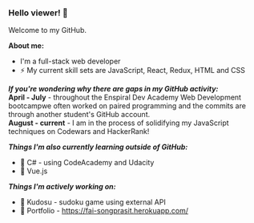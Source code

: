 ### Hello viewer! 👋

Welcome to my GitHub.

**About me:**
- I'm a full-stack web developer     
- ⚡ My current skill sets are JavaScript, React, Redux, HTML and CSS

***If you're wondering why there are gaps in my GitHub activity:***    
**April - July** - throughout the Enspiral Dev Academy Web Development bootcampwe often worked on paired programming 
and the commits are through another student's GitHub account.    
**August - current** - I am in the process of solidifying my JavaScript techniques on Codewars and HackerRank!

***Things I'm also currently learning outside of GitHub:***
- 🌱 C# - using CodeAcademy and Udacity
- 🌱 Vue.js     

***Things I'm actively working on:***
- 🔭 Kudosu - sudoku game using external API
- 🔭 Portfolio - https://fai-songprasit.herokuapp.com/


<!--
**fai-songprasit/fai-songprasit** is a ✨ _special_ ✨ repository because its `README.md` (this file) appears on your GitHub profile.

Here are some ideas to get you started:

- 🔭 I’m currently working on ...
- 🌱 I’m currently learning ...
- 👯 I’m looking to collaborate on ...
- 🤔 I’m looking for help with ...
- 💬 Ask me about ...
- 📫 How to reach me: ...
- 😄 Pronouns: ...
- ⚡ Fun fact: ...
-->
